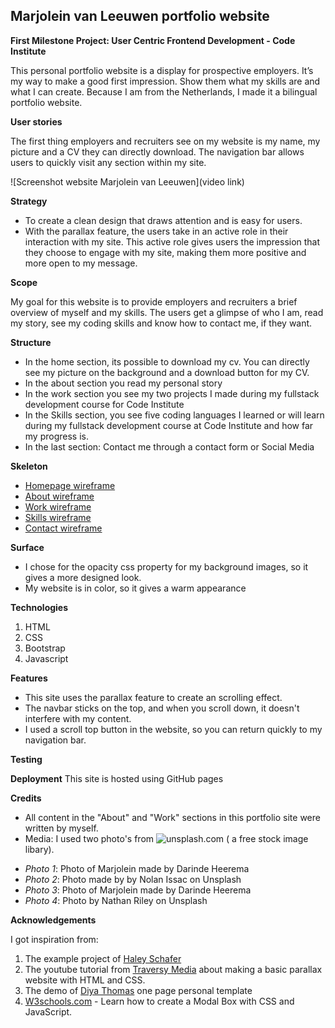 
Marjolein van Leeuwen portfolio website
---------------------------------------
**First Milestone Project: User Centric Frontend Development - Code Institute**

This personal portfolio website is a display for prospective employers. 
It’s my way to make a good first impression.
Show them what my skills are and what I can create. 
Because I am from the Netherlands, I made it a bilingual portfolio website. 

**User stories**

The first thing employers and recruiters see on my website is my name, my picture and a CV they can directly download.
The navigation bar allows users to quickly visit any section within my site.

![Screenshot website Marjolein van Leeuwen](video link)

**Strategy**

* To create a clean design that draws attention and is easy for users.
* With the parallax feature, the users take in an active role in their interaction with my site. 
This active role gives users the impression that they choose to engage with my site, making them more positive and more open to my message.

**Scope**

My goal for this website is to provide employers and recruiters a brief overview of myself and my skills. 
The users get a glimpse of who I am, read my story, see my coding skills and know how to contact me, if they want.

**Structure**

* In the home section, its possible to download my cv.  You can directly see my picture on the background and a download button for my CV.
* In the about section you read my personal story 
* In the work section you see my two projects I made during my fullstack development course for Code Institute
* In the Skills section, you see five coding languages I learned or will learn during my fullstack development course at Code Institute and how far my progress is.
* In the last section: Contact me through a contact form or Social Media

**Skeleton** 

* [Homepage wireframe][1a]
* [About wireframe][1b]
* [Work wireframe][1c]
* [Skills wireframe][1d]
* [Contact wireframe][1e]

**Surface**

* I chose for the opacity css property for my background images, so it gives a more designed look. 
* My website is in color, so it gives a warm appearance

**Technologies**

1. HTML
2. CSS
3. Bootstrap
4. Javascript

**Features**

* This site uses the parallax feature to create an scrolling effect. 
* The navbar sticks on the top, and when you scroll down, it doesn't interfere with my content.
* I used a scroll top button in the website, so you can return quickly to my navigation bar.

**Testing**


**Deployment**
This site is hosted using GitHub pages

**Credits**

* All content in the "About" and "Work" sections in this portfolio site were written by myself.
* Media: I used two photo's from ![unsplash.com](https://unsplash.com/) ( a free stock image libary).

- *Photo 1*: Photo of Marjolein made by Darinde Heerema
- *Photo 2*: Photo made by by Nolan Issac on Unsplash
- *Photo 3*: Photo of Marjolein made by Darinde Heerema
- *Photo 4*: Photo by Nathan Riley on Unsplash

**Acknowledgements**

I got inspiration from:
1. The example project of [Haley Schafer][5]
2. The youtube tutorial from [Traversy Media][5a] about making a basic parallax website with HTML and CSS. 
3. The demo of [Diya Thomas][6] one page personal template 
4. [W3schools.com][7] - Learn how to create a Modal Box with CSS and JavaScript.



[1a]: <https://d5fa6ae0-cb8f-40c5-959f-bdd90e3c73bf.ws-eu01.gitpod.io/files/download/?id=0bb22d19-8dfd-4ecf-add2-cfb79d7b4200>
[1b]: <https://d5fa6ae0-cb8f-40c5-959f-bdd90e3c73bf.ws-eu01.gitpod.io/files/download/?id=91ca8364-345a-4731-af0e-11cd0f058158>
[1c]: <https://d5fa6ae0-cb8f-40c5-959f-bdd90e3c73bf.ws-eu01.gitpod.io/files/download/?id=0e5662a7-6b4d-4589-9d64-2797f2b82b5f>
[1d]: <https://d5fa6ae0-cb8f-40c5-959f-bdd90e3c73bf.ws-eu01.gitpod.io/files/download/?id=dd2aa5fd-a40d-4192-be4b-72c8774c17c2>
[1e]: <https://d5fa6ae0-cb8f-40c5-959f-bdd90e3c73bf.ws-eu01.gitpod.io/files/download/?id=4e5fb08e-a569-4652-8bff-1be21bbaf416>

[4]: <https://unsplash.com/>
[5]: <https://www.haleyschafer.com/>
[5a]: <https://www.youtube.com/watch?v=JttTcnidSdQ&t=4s>
[6]: <W3schools.com>
[7]: <https://www.beingeorge.com/diya/>
